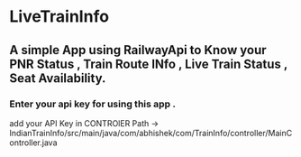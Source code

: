 # LiveTrainInfo
## A simple App using RailwayApi to Know your PNR Status , Train Route INfo , Live Train Status , Seat Availability.
### Enter your api key for using this app .
 add your API Key in CONTROlER 
 Path -> IndianTrainInfo/src/main/java/com/abhishek/com/TrainInfo/controller/MainController.java
